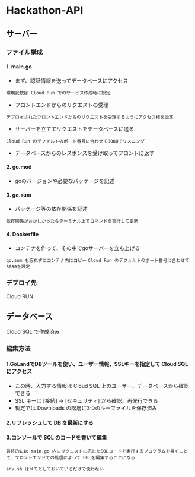 # Hackathon-API

## サーバー

### ファイル構成

#### 1. main.go

- まず、認証情報を送ってデータベースにアクセス

```環境変数は Cloud Run でのサービス作成時に設定```

- フロントエンドからのリクエストの受理

```デプロイされたフロントエンドからのリクエストを受理するようにアクセス権を設定```

- サーバーを立ててリクエストをデータベースに送る

```Cloud Run のデフォルトのポート番号に合わせて8080でリスニング```

- データベースからのレスポンスを受け取ってフロントに返す

#### 2. go.mod

- goのバージョンや必要なパッケージを記述

#### 3. go.sum

- パッケージ等の依存関係を記述

```依存関係がおかしかったらターミナル上でコマンドを実行して更新```

#### 4. Dockerfile

- コンテナを作って、その中でgoサーバーを立ち上げる

```go.sum も忘れずにコンテナ内にコピー```
```Cloud Run のデフォルトのポート番号に合わせて8080を設定```

### デプロイ先

Cloud RUN

## データベース

Cloud SQL で作成済み

### 編集方法

#### 1.GoLandでDBツールを使い、ユーザー情報、SSLキーを指定して Cloud SQL にアクセス

- この時、入力する情報は Cloud SQL 上のユーザー、データベースから確認できる
- SSL キーは [接続] → [セキュリティ] から確認、再発行できる
- 暫定では Downloads の階層に3つのキーファイルを保存済み

#### 2.リフレッシュして DB を最新にする
#### 3.コンソールで SQL のコードを書いて編集

```最終的には main.go 内にリクエストに応じたSQLコードを実行するプログラムを書くことで、フロントエンドでの処理によって DB を編集することになる```

```env.sh はメモとしておいているだけで使わない```